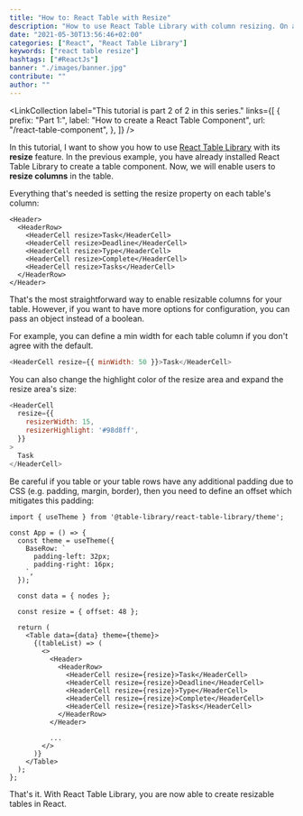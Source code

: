 ```yaml
---
title: "How to: React Table with Resize"
description: "How to use React Table Library with column resizing. On a column, use the resize property with optional min width configuration ..."
date: "2021-05-30T13:56:46+02:00"
categories: ["React", "React Table Library"]
keywords: ["react table resize"]
hashtags: ["#ReactJs"]
banner: "./images/banner.jpg"
contribute: ""
author: ""
---
```


<Sponsorship />

<LinkCollection
  label="This tutorial is part 2 of 2 in this series."
  links={[
    {
      prefix: "Part 1:",
      label: "How to create a React Table Component",
      url: "/react-table-component",
    },
  ]}
/>

In this tutorial, I want to show you how to use [React Table Library](https://react-table-library.com) with its **resize** feature. In the previous example, you have already installed React Table Library to create a table component. Now, we will enable users to **resize columns** in the table.

Everything that's needed is setting the resize property on each table's column:

```javascript{3-7}
<Header>
  <HeaderRow>
    <HeaderCell resize>Task</HeaderCell>
    <HeaderCell resize>Deadline</HeaderCell>
    <HeaderCell resize>Type</HeaderCell>
    <HeaderCell resize>Complete</HeaderCell>
    <HeaderCell resize>Tasks</HeaderCell>
  </HeaderRow>
</Header>
```

That's the most straightforward way to enable resizable columns for your table. However, if you want to have more options for configuration, you can pass an object instead of a boolean.

For example, you can define a min width for each table column if you don't agree with the default.

```javascript
<HeaderCell resize={{ minWidth: 50 }}>Task</HeaderCell>
```

You can also change the highlight color of the resize area and expand the resize area's size:

```javascript
<HeaderCell
  resize={{
    resizerWidth: 15,
    resizerHighlight: '#98d8ff',
  }}
>
  Task
</HeaderCell>
```

Be careful if you table or your table rows have any additional padding due to CSS (e.g. padding, margin, border), then you need to define an offset which mitigates this padding:

```javascript{1,4-9,13}
import { useTheme } from '@table-library/react-table-library/theme';

const App = () => {
  const theme = useTheme({
    BaseRow: `
      padding-left: 32px;
      padding-right: 16px;
    `,
  });

  const data = { nodes };

  const resize = { offset: 48 };

  return (
    <Table data={data} theme={theme}>
      {(tableList) => (
        <>
          <Header>
            <HeaderRow>
              <HeaderCell resize={resize}>Task</HeaderCell>
              <HeaderCell resize={resize}>Deadline</HeaderCell>
              <HeaderCell resize={resize}>Type</HeaderCell>
              <HeaderCell resize={resize}>Complete</HeaderCell>
              <HeaderCell resize={resize}>Tasks</HeaderCell>
            </HeaderRow>
          </Header>

          ...
        </>
      )}
    </Table>
  );
};
```

That's it. With React Table Library, you are now able to create resizable tables in React.